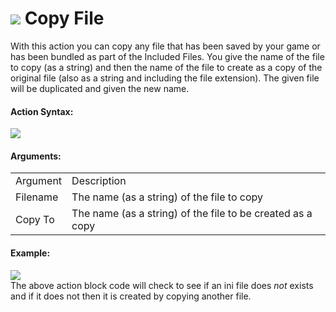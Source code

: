 #  ![](https://gms.magecorn.com/Manual/assets/Images/Scripting_Reference/Drag_And_Drop/Reference/Files/i_Files_Copy_File.png) Copy File

With this action you can copy any file that has been saved by your game
or has been bundled as part of the Included Files. You give the name of
the file to copy (as a string) and then the name of the file to create
as a copy of the original file (also as a string and including the file
extension). The given file will be duplicated and given the new name.

#### Action Syntax:

  
![](https://gms.magecorn.com/Manual/assets/Images/Scripting_Reference/Drag_And_Drop/Reference/Files/a_Files_Copy_File.png)  

#### Arguments:

|          |                                                            |
|----------|------------------------------------------------------------|
| Argument | Description                                                |
| Filename | The name (as a string) of the file to copy                 |
| Copy To  | The name (as a string) of the file to be created as a copy |

#### Example:

  
![](https://gms.magecorn.com/Manual/assets/Images/Scripting_Reference/Drag_And_Drop/Reference/Files/e_Files_Copy_File.png)  
The above action block code will check to see if an ini file does *not*
exists and if it does not then it is created by copying another file.
